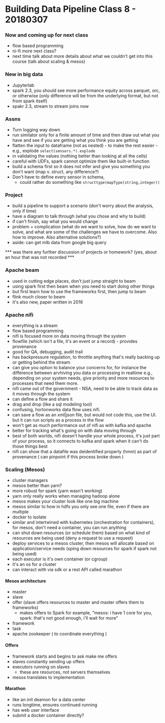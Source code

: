 Building Data Pipeline Class 8 - 20180307
=========================================


### Now and coming up for next class

- flow based programming
- ni-fi more next class?
- next time talk about more details about what we couldn't get into this course (talk about scaling & mesos)


### New in big data

- Jupyterlab
- spark 2.3, you should see more performance equity across parquet, orc, or otherwise (only difference will be from the underlying format, but not from spark itself)
- spakr 2.3, stream to stream joins now


### Assns

- Turn logging way down	
- run similator only for a finite amount of time and then draw out what you have and see if you are getting what you think you are getting
- flatten the input to dataframe (not as nested) - to make the rest easier - e.g., explode `select(sensors.*).explode`
- in validating the values (nothing better than looking at all the cells)
- careful with UDFs, spark cannot optimize them like built-in function
- build a schema first so it does not infer and give you something you don't want (map v. struct, any difference?)
- Don't have to define every sensor in schema, 
	- could rather do something like `structtype(mapType(string,integer))`


### Project

- build a pipeline to support a scenario (don't worry about the analysis, only if time)
- have a diagram to talk through (what you chose and why to build)
- if can't finish, say what you would change
- problem + complication (what do we want to solve, how do we want to solve, and what are some of the challenges we have to overcome. Also how to improve. Also alternative solutions?)
- aside: can get mlb data from google big query

*** was there any further discussion of projects or homework? (yes, about an hour that was not recorded ***

### Apache beam

- used in cutting edge places, don't just jump straight to beam
- using spark first then beam when you need to start doing other things
- but first learn how to use the frameworks first, then jump to beam
- flink much closer to beam
- it's also new, paper written in 2016

### Apache nifi

- everything is a stream
- flow based programming
- nifi is focused more on data moving through the system
- flowfile (which isn't a file, it's an event or a record) - provides provenance
- good for QA, debugging, audit trail
- has backpressure regulation, to throttle anything that's really backing up or getting behind the stream
- can give you option to balance your concerns for, for instance the difference between arvhiving you data or processing in realtime e.g., depending on your system needs, give priority and more resources to processes that need them more.
- nifi came out of the government - NSA, need to be able to track data as it moves through the system
- can define a flow and share it
- drag and drop (like a sql modeling tool)
- confusing, hortonworks data flow uses nifi.
- can save a flow as an xml|json file, but would not code this, use the UI. but it can run scripts as a process in the flow
- won't get as much performance out of nifi as with kafka and apache
- better for tracking what's going on with data moving through
- best of both worlds, nifi doesn't handle your whole process, it's just part of your process, so it connects to kafka and spark when it can't do those things best
- nifi can show that a datafile was deidentified properly (hmm) as part of provenance ( can pinpoint if this process broke down )


### Scaling (Mesos)

- cluster managers
- mesos better than yarn?
- more robust for spark (yarn wasn't working)
- yarn only really works when managing hadoop alone
- mesos makes your cluster look like one big machine
- mesos similar to how in hdfs you only see one file, even if there are multiple
- docker to isolate
- similar and intertwined with kubernetes (orchestration for containers), for mesos, don't need a container, you can run anything
- can shut down resources (or schedule them) based on what kind of resources are being used (deny a request to use a request)
- deploy services to a mesos cluster, then mesos will allocate based on application/service needs (sping down resources for spark if spark not being used)
- each executor is it's own container (or cgroup)
- it's an os for a cluster
- can interact with via sdk or a rest API called marathon

#### Mesos architecture

- master
- slave
- offer (slave offers resources to master and master offers them to frameworks)
	- makes offers to Spark for example, "mesos: i have 1 core for you, spark: that's not good enough, i'll wait for more"
- framework
- task
- apache zookeeper ( to coordinate everything )

#### Offers

- framework starts and begins to ask make me offers
- slaves constantly sending up offers
- executors running on slaves
	- these are resources, not servers themselves
- mesos translates to implementation

#### Marathon

- like an init deamon for a data center
- runs longtime, ensures continued running
- has web user interface
- submit a docker container directly?